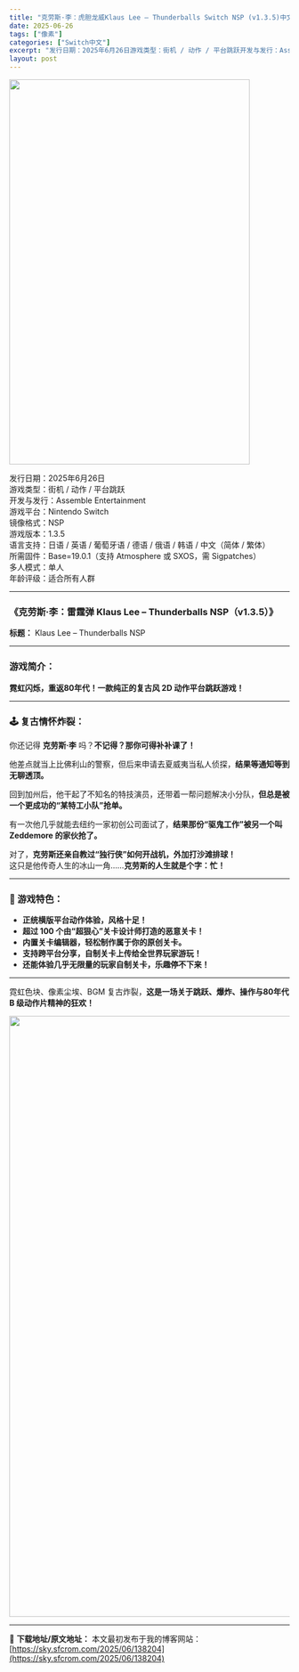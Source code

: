 ```yaml
---
title: "克劳斯·李：虎胆龙威Klaus Lee – Thunderballs Switch NSP (v1.3.5)中文"
date: 2025-06-26
tags: ["像素"]
categories: ["Switch中文"]
excerpt: "发行日期：2025年6月26日游戏类型：街机 / 动作 / 平台跳跃开发与发行：Assemble Entertainment游戏平台：Nintendo Switch镜像格式：NSP游戏版本：1.3.5语言支持：日语 / 英语 / 葡萄牙语 / 德语 / 俄语 / 韩语 / 中文（简体 / 繁体）所需&hellip;"
layout: post
---
```


<img class="aligncenter size-full wp-image-138201" src="https://sky.sfcrom.com/wp-content/uploads/2025/06/2025062608372848.webp" alt="" width="432" height="692" />
<p data-start="19" data-end="265">发行日期：2025年6月26日<br data-start="34" data-end="37" />游戏类型：街机 / 动作 / 平台跳跃<br data-start="56" data-end="59" />开发与发行：Assemble Entertainment<br data-start="87" data-end="90" />游戏平台：Nintendo Switch<br data-start="110" data-end="113" />镜像格式：NSP<br data-start="121" data-end="124" />游戏版本：1.3.5<br data-start="134" data-end="137" />语言支持：日语 / 英语 / 葡萄牙语 / 德语 / 俄语 / 韩语 / 中文（简体 / 繁体）<br data-start="185" data-end="188" />所需固件：Base=19.0.1（支持 Atmosphere 或 SXOS，需 Sigpatches）<br data-start="239" data-end="242" />多人模式：单人<br data-start="249" data-end="252" />年龄评级：适合所有人群</p>


<hr data-start="267" data-end="270" />

<h3 data-start="272" data-end="326">《克劳斯·李：雷霆弹 Klaus Lee – Thunderballs NSP（v1.3.5）》</h3>
<p data-start="328" data-end="366"><strong data-start="328" data-end="335">标题：</strong> Klaus Lee – Thunderballs NSP</p>


<hr data-start="368" data-end="371" />

<h3 data-start="373" data-end="382">游戏简介：</h3>
<p data-start="384" data-end="421"><strong data-start="384" data-end="421">霓虹闪烁，重返80年代！一款纯正的复古风 2D 动作平台跳跃游戏！</strong></p>


<hr data-start="423" data-end="426" />

<h3 data-start="428" data-end="443">🕹️ 复古情怀炸裂：</h3>
<p data-start="445" data-end="479">你还记得 <strong data-start="450" data-end="459">克劳斯·李</strong> 吗？<strong data-start="462" data-end="479">不记得？那你可得补补课了！</strong></p>
<p data-start="481" data-end="526">他差点就当上比佛利山的警察，但后来申请去夏威夷当私人侦探，<strong data-start="510" data-end="526">结果等通知等到无聊透顶。</strong></p>
<p data-start="528" data-end="584">回到加州后，他干起了不知名的特技演员，还带着一帮问题解决小分队，<strong data-start="560" data-end="584">但总是被一个更成功的“某特工小队”抢单。</strong></p>
<p data-start="586" data-end="643">有一次他几乎就能去纽约一家初创公司面试了，<strong data-start="607" data-end="643">结果那份“驱鬼工作”被另一个叫 Zeddemore 的家伙抢了。</strong></p>
<p data-start="645" data-end="714">对了，<strong data-start="648" data-end="679">克劳斯还亲自教过“独行侠”如何开战机，外加打沙滩排球！</strong><br data-start="679" data-end="682" />这只是他传奇人生的冰山一角……<strong data-start="697" data-end="714">克劳斯的人生就是个字：忙！</strong></p>


<hr data-start="716" data-end="719" />

<h3 data-start="721" data-end="733">🎯 游戏特色：</h3>
<ul>
 	<li data-start="737" data-end="757"><strong data-start="737" data-end="757">正统横版平台动作体验，风格十足！</strong></li>
 	<li data-start="760" data-end="791"><strong data-start="760" data-end="791">超过 100 个由“超狠心”关卡设计师打造的恶意关卡！</strong></li>
 	<li data-start="794" data-end="819"><strong data-start="794" data-end="819">内置关卡编辑器，轻松制作属于你的原创关卡。</strong></li>
 	<li data-start="822" data-end="849"><strong data-start="822" data-end="849">支持跨平台分享，自制关卡上传给全世界玩家游玩！</strong></li>
 	<li data-start="852" data-end="880"><strong data-start="852" data-end="880">还能体验几乎无限量的玩家自制关卡，乐趣停不下来！</strong></li>
</ul>

<hr data-start="882" data-end="885" />
<p data-start="887" data-end="942">霓虹色块、像素尘埃、BGM 复古炸裂，<strong data-start="906" data-end="942">这是一场关于跳跃、爆炸、操作与80年代 B 级动作片精神的狂欢！</strong></p>
<img class="aligncenter size-full wp-image-138195" src="https://sky.sfcrom.com/wp-content/uploads/2025/06/2025062608372774.webp" alt="" width="1920" height="1080" />

---
📖 **下载地址/原文地址：** 本文最初发布于我的博客网站：[https://sky.sfcrom.com/2025/06/138204](https://sky.sfcrom.com/2025/06/138204)
